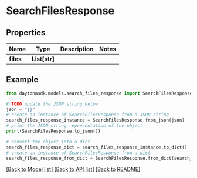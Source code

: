 # SearchFilesResponse


## Properties

Name | Type | Description | Notes
------------ | ------------- | ------------- | -------------
**files** | **List[str]** |  | 

## Example

```python
from daytonasdk.models.search_files_response import SearchFilesResponse

# TODO update the JSON string below
json = "{}"
# create an instance of SearchFilesResponse from a JSON string
search_files_response_instance = SearchFilesResponse.from_json(json)
# print the JSON string representation of the object
print(SearchFilesResponse.to_json())

# convert the object into a dict
search_files_response_dict = search_files_response_instance.to_dict()
# create an instance of SearchFilesResponse from a dict
search_files_response_from_dict = SearchFilesResponse.from_dict(search_files_response_dict)
```
[[Back to Model list]](../README.md#documentation-for-models) [[Back to API list]](../README.md#documentation-for-api-endpoints) [[Back to README]](../README.md)


